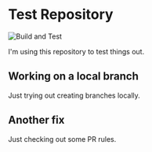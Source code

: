 # Test Repository

![Build and Test](https://github.com/Geraint/Test/actions/workflows/build-and-test.yml/badge.svg)

I'm using this repository to test things out.

## Working on a local branch

Just trying out creating branches locally.

## Another fix

Just checking out some PR rules.
